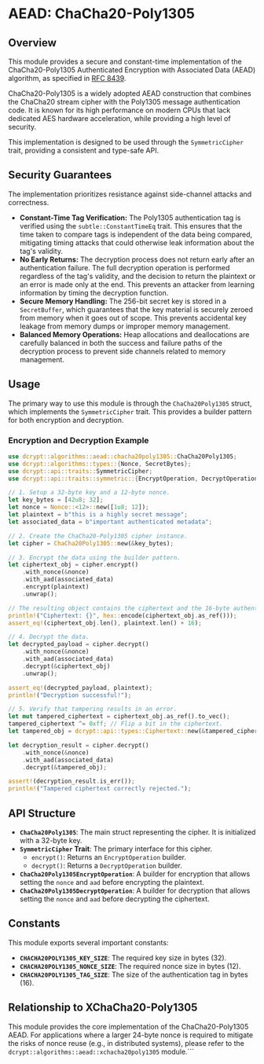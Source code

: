 # AEAD: ChaCha20-Poly1305

## Overview

This module provides a secure and constant-time implementation of the ChaCha20-Poly1305 Authenticated Encryption with Associated Data (AEAD) algorithm, as specified in [RFC 8439](https://tools.ietf.org/html/rfc8439).

ChaCha20-Poly1305 is a widely adopted AEAD construction that combines the ChaCha20 stream cipher with the Poly1305 message authentication code. It is known for its high performance on modern CPUs that lack dedicated AES hardware acceleration, while providing a high level of security.

This implementation is designed to be used through the `SymmetricCipher` trait, providing a consistent and type-safe API.

## Security Guarantees

The implementation prioritizes resistance against side-channel attacks and correctness.

*   **Constant-Time Tag Verification:** The Poly1305 authentication tag is verified using the `subtle::ConstantTimeEq` trait. This ensures that the time taken to compare tags is independent of the data being compared, mitigating timing attacks that could otherwise leak information about the tag's validity.
*   **No Early Returns:** The decryption process does not return early after an authentication failure. The full decryption operation is performed regardless of the tag's validity, and the decision to return the plaintext or an error is made only at the end. This prevents an attacker from learning information by timing the decryption function.
*   **Secure Memory Handling:** The 256-bit secret key is stored in a `SecretBuffer`, which guarantees that the key material is securely zeroed from memory when it goes out of scope. This prevents accidental key leakage from memory dumps or improper memory management.
*   **Balanced Memory Operations:** Heap allocations and deallocations are carefully balanced in both the success and failure paths of the decryption process to prevent side channels related to memory management.

## Usage

The primary way to use this module is through the `ChaCha20Poly1305` struct, which implements the `SymmetricCipher` trait. This provides a builder pattern for both encryption and decryption.

### Encryption and Decryption Example

```rust
use dcrypt::algorithms::aead::chacha20poly1305::ChaCha20Poly1305;
use dcrypt::algorithms::types::{Nonce, SecretBytes};
use dcrypt::api::traits::SymmetricCipher;
use dcrypt::api::traits::symmetric::{EncryptOperation, DecryptOperation};

// 1. Setup a 32-byte key and a 12-byte nonce.
let key_bytes = [42u8; 32];
let nonce = Nonce::<12>::new([1u8; 12]);
let plaintext = b"this is a highly secret message";
let associated_data = b"important authenticated metadata";

// 2. Create the ChaCha20-Poly1305 cipher instance.
let cipher = ChaCha20Poly1305::new(&key_bytes);

// 3. Encrypt the data using the builder pattern.
let ciphertext_obj = cipher.encrypt()
    .with_nonce(&nonce)
    .with_aad(associated_data)
    .encrypt(plaintext)
    .unwrap();

// The resulting object contains the ciphertext and the 16-byte authentication tag.
println!("Ciphertext: {}", hex::encode(ciphertext_obj.as_ref()));
assert_eq!(ciphertext_obj.len(), plaintext.len() + 16);

// 4. Decrypt the data.
let decrypted_payload = cipher.decrypt()
    .with_nonce(&nonce)
    .with_aad(associated_data)
    .decrypt(&ciphertext_obj)
    .unwrap();

assert_eq!(decrypted_payload, plaintext);
println!("Decryption successful!");

// 5. Verify that tampering results in an error.
let mut tampered_ciphertext = ciphertext_obj.as_ref().to_vec();
tampered_ciphertext ^= 0xff; // Flip a bit in the ciphertext.
let tampered_obj = dcrypt::api::types::Ciphertext::new(&tampered_ciphertext);

let decryption_result = cipher.decrypt()
    .with_nonce(&nonce)
    .with_aad(associated_data)
    .decrypt(&tampered_obj);

assert!(decryption_result.is_err());
println!("Tampered ciphertext correctly rejected.");
```

## API Structure

*   **`ChaCha20Poly1305`**: The main struct representing the cipher. It is initialized with a 32-byte key.
*   **`SymmetricCipher` Trait**: The primary interface for this cipher.
    *   `encrypt()`: Returns an `EncryptOperation` builder.
    *   `decrypt()`: Returns a `DecryptOperation` builder.
*   **`ChaCha20Poly1305EncryptOperation`**: A builder for encryption that allows setting the `nonce` and `aad` before encrypting the plaintext.
*   **`ChaCha20Poly1305DecryptOperation`**: A builder for decryption that allows setting the `nonce` and `aad` before decrypting the ciphertext.

## Constants

This module exports several important constants:

*   **`CHACHA20POLY1305_KEY_SIZE`**: The required key size in bytes (32).
*   **`CHACHA20POLY1305_NONCE_SIZE`**: The required nonce size in bytes (12).
*   **`CHACHA20POLY1305_TAG_SIZE`**: The size of the authentication tag in bytes (16).

## Relationship to XChaCha20-Poly1305

This module provides the core implementation of the ChaCha20-Poly1305 AEAD. For applications where a larger 24-byte nonce is required to mitigate the risks of nonce reuse (e.g., in distributed systems), please refer to the `dcrypt::algorithms::aead::xchacha20poly1305` module.```